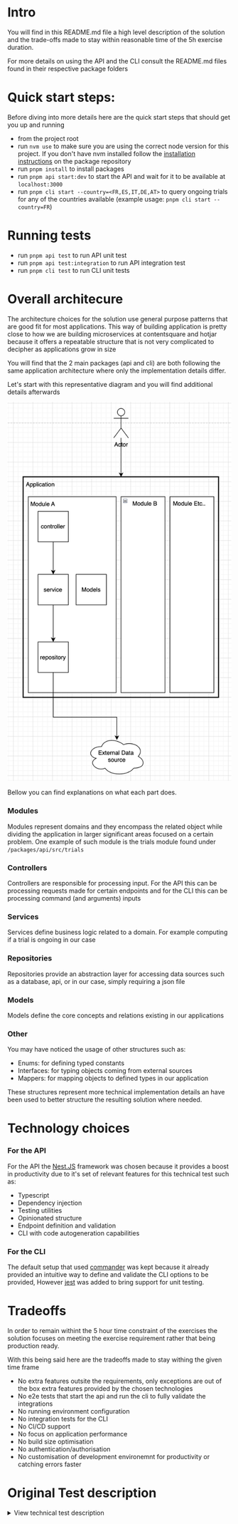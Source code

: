 # Intro

You will find in this README.md file a high level description of the solution and the trade-offs made to stay within reasonable time of the 5h exercise duration.

For more details on using the API and the CLI consult the README.md files found in their respective package folders

# Quick start steps:

Before diving into more details here are the quick start steps that should get you up and running

- from the project root
- run `nvm use` to make sure you are using the correct node version for this project. If you don't have nvm installed follow the [installation instructions](https://github.com/nvm-sh/nvm) on the package repository
- run `pnpm install` to install packages
- run `pnpm api start:dev` to start the API and wait for it to be available at `localhost:3000`
- run `pnpm cli start --country=<FR,ES,IT,DE,AT>` to query ongoing trials for any of the countries available (example usage: `pnpm cli start --country=FR`)

# Running tests
- run `pnpm api test` to run API unit test
- run `pnpm api test:integration` to run API integration test
- run `pnpm cli test` to run CLI unit tests

# Overall architecure

The architecture choices for the solution use general purpose patterns that are good fit for most applications. This way of building application is pretty close to how we are building microservices at contentsquare and hotjar because it offers a repeatable structure that is not very complicated to decipher as applications grow in size

You will find that the 2 main packages (api and cli) are both following the same application architecture where only the implementation details differ.

Let's start with this representative diagram and you will find additional details afterwards

![alt text](image.png)

Bellow you can find explanations on what each part does.

### Modules
Modules represent domains and they encompass the related object while dividing the application in larger significant areas focused on a certain problem. One example of such module is the trials module found under `/packages/api/src/trials`

### Controllers
Controllers are responsible for processing input. For the API this can be processing requests made for certain endpoints and for the CLI this can be processing command (and arguments) inputs

### Services
Services define business logic related to a domain. For example computing if a trial is ongoing in our case

### Repositories
Repositories provide an abstraction layer for accessing data sources such as a database, api, or in our case, simply requiring a json file

### Models
Models define the core concepts and relations existing in our applications

### Other
You may have noticed the usage of other structures such as:
- Enums: for defining typed constants
- Interfaces: for typing objects coming from external sources
- Mappers: for mapping objects to defined types in our application

These structures represent more technical implementation details an have been used to better structure the resulting solution where needed.

# Technology choices

### For the API
For the API the [Nest.JS](https://nestjs.com/) framework was chosen because it provides a boost in productivity due to it's set of relevant features for this technical test such as:
- Typescript
- Dependency injection
- Testing utilities
- Opinionated structure
- Endpoint definition and validation
- CLI with code autogeneration capabilities

### For the CLI
The default setup that used [commander](https://www.npmjs.com/package/commander) was kept because it already provided an intuitive way to define and validate the CLI options to be provided, However [jest](https://jestjs.io/fr/) was added to bring support for unit testing.

# Tradeoffs

In order to remain withint the 5 hour time constraint of the exercises the solution focuses on meeting the exercise requirement rather that being production ready. 

With this being said here are the tradeoffs made to stay withing the given time frame
- No extra features outsite the requirements, only exceptions are out of the box extra features provided by the chosen technologies
- No e2e tests that start the api and run the cli to fully validate the integrations
- No running environment configuration
- No integration tests for the CLI
- No CI/CD support
- No focus on application performance
- No build size optimisation
- No authentication/authorisation
- No customisation of development environemnt for productivity or catching errors faster

# Original Test description

<details>

<summary>View technical test description</summary>

<br>

# Context
As a senior product engineer in the team, you suggested to build an internal tool for our customer success team. You agreed with the product team on the following milestones.

## Step 1: Web API

We first need to be able to query the list of ongoing clinical trials. Two fields are available for queries:
* Sponsor name
* Country code

We already have access to a third-party API (represented by [this file](trials.json)) listing all clinical trials, and we are going to build a wrapper around it.

A trial is _ongoing_ if:

- its start date is in the past
- its end date is in the future
- it has not been canceled

Here is the payload you should obtain when querying ongoing clinical trials for the sponsor "Sanofi":

```json
[
  {
    "name": "Olaparib + Sapacitabine in BRCA Mutant Breast Cancer",
    "start_date": "2019-01-01",
    "end_date": "2025-08-01",
    "sponsor": "Sanofi"
  },
  {
    "name": "Topical Calcipotriene Treatment for Breast Cancer Immunoprevention",
    "start_date": "2018-03-20",
    "end_date": "2032-09-10",
    "sponsor": "Sanofi"
  }
]
```

Example stack: http server exposing REST endpoint that serves json payloads.

## Step 2: Command-line interface

We will then build a command-line interface that displays the list of ongoing clinical trials for a given country code. It will be deployed on the computers of the customer success team. We already have access to a [file](countries.json) that maps country codes to country names. We will leverage what we have already built in the previous step.

Here is the output you should get for the country code "FR":

```txt
Olaparib + Sapacitabine in BRCA Mutant Breast Cancer, France
Topical Calcipotriene Treatment for Breast Cancer Immunoprevention, France
```

# Instructions

- [ ] Clone this repository (do **not** fork it)
- [ ] Implement the features step-by-step (your commit history should be clear to follow)
- [ ] Document your architecture and design choices along the way
- [ ] Provide instructions on how we can run your code
- [ ] Publish it on GitHub (or equivalent)
- [ ] Send us the link and tell us approximately how much time you spent on this assignment

## Guidelines

We expect you to spend no more than 5 hours on this assignment.

To get you started quicker, we setup a typescript monorepo with an API and a CLI. Feel free to use other languages and technologies you are more comfortable with. You are encouraged to make good use of open-source code.

## Expectations
- [ ] You followed the instructions 
- [ ] We can run & query the Web API
- [ ] We can run the CLI
- [ ] We can run tests
- [ ] The applications are bug free

## Out of scope

- Authentication / authorization
- Usage of third party tools, like a CI service
- Performance
- Security

# Setup instructions

In order to setup and run the existing basic project we provided:
- install node (see .nvmrc)
- install and run `pnpm install`
- see the documentation in packages/api and packages/cli
</details>
